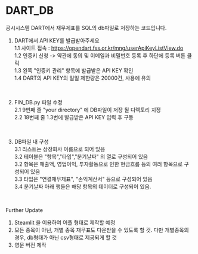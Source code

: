 # DART_DB
공시시스템 DART에서 재무제표를 SQL의 db파일로 저장하는 코드입니다.

1. DART에서 API KEY를 발급받아주세요 <br>
   1.1 사이트 접속 : https://opendart.fss.or.kr/mng/userApiKeyListView.do <br>
   1.2 인증키 신청 -> 약관에 동의 및 이메일과 비밀번호 등록 후 하단에 등록 버튼 클릭 <br>
   1.3 왼쪽 "인증키 관리" 항목에 발급받은 API KEY 확인 <br>
   1.4 DART의 API KEY의 일일 제한량은 20000건, 사용에 유의
 <br>
  
2. FIN_DB.py 파일 수정 <br>
   2.1 9번째 줄 "your directory" 에 DB파일이 저장 될 디렉토리 지정 <br>
   2.2 18번째 줄 1.3번에 발급받은 API KEY 입력 후 구동 <br>
 <br>
 
3. DB파일 내 구성 <br>
   3.1 리스트는 상장회사 이름으로 되어 있음 <br>
   3.2 테이블은 "항목","타입","분기날짜" 의 열로 구성되어 있음 <br>
   3.2 항목은 매출액, 영업이익, 투자활동으로 인한 현금흐름 등의 여러 항목으로 구성되어 있음 <br>
   3.3 타입은 "연결재무제표", "손익계산서" 등으로 구성되어 있음 <br>
   3.4 분기날짜 아래 행들은 해당 항목의 데이터로 구성되어 있음. <br>
 <br>

Further Update <br>
1. Steamlit 을 이용하여 어플 형태로 제작할 예정 <br>
2. 모든 종목이 아닌, 개별 종목 재무표도 다운받을 수 있도록 할 것. 다만 개별종목의 경우, db형태가 아닌 csv형태로 제공되게 할 것  <br>
3. 영문 버전 제작 


